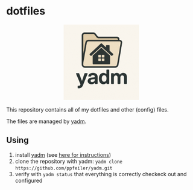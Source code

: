 # dotfiles

<p align="center">
  <img src="./logo.png" alt="yadm logo" width="200"/>
</p>


This repository contains all of my dotfiles and other (config) files.

The files are managed by [yadm](https://yadm.io/).

## Using

1. install [yadm](https://yadm.io/) (see [here for instructions](https://yadm.io/docs/install))
2. clone the repository with yadm: `yadm clone https://github.com/ppfeiler/yadm.git`
3. verify with `yadm status` that everything is correctly checkeck out and configured
